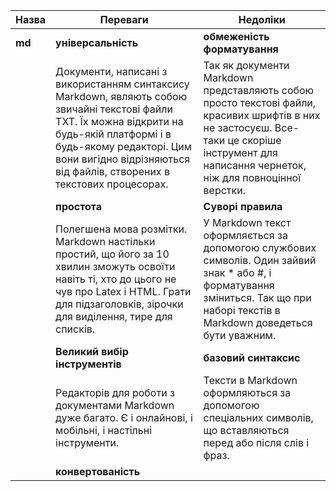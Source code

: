 | **Назва** | **Переваги**                                                                                                                                                                                                                                         | **Недоліки**                                                                                                                                                                                  |
|-----------|------------------------------------------------------------------------------------------------------------------------------------------------------------------------------------------------------------------------------------------------------|-----------------------------------------------------------------------------------------------------------------------------------------------------------------------------------------------|
| **md**    | **універсальність**                                                                                                                                                                                                                                  | **обмеженість форматування**                                                                                                                                                                  |
|           | Документи, написані з використанням синтаксису Markdown, являють собою звичайні текстові файли TXT. Їх можна відкрити на будь-якій платформі і в будь-якому редакторі. Цим вони вигідно відрізняються від файлів, створених в текстових процесорах.  | Так як документи Markdown представляють собою просто текстові файли, красивих шрифтів в них не застосуєш. Все-таки це скоріше інструмент для написання чернеток, ніж для повноцінної верстки. |
|           | **простота**                                                                                                                                                                                                                                         | **Суворі правила**                                                                                                                                                                            |
|           | Полегшена мова розмітки. Markdown настільки простий, що його за 10 хвилин зможуть освоїти навіть ті, хто до цього не чув про Latex і HTML. Грати для підзаголовків, зірочки для виділення, тире для списків.                                         | У Markdown текст оформляється за допомогою службових символів. Один зайвий знак \* або \#, і форматування зміниться. Так що при наборі текстів в Markdown доведеться бути уважним.            |
|           | **Великий вибір інструментів**                                                                                                                                                                                                                       | **базовий синтаксис**                                                                                                                                                                         |
|           | Редакторів для роботи з документами Markdown дуже багато. Є і онлайнові, і мобільні, і настільні інструменти.                                                                                                                                        | Тексти в Markdown оформляються за допомогою спеціальних символів, що вставляються перед або після слів і фраз.                                                                                |
|           | **конвертованість**                                                                                                                                                                                                                                  |                                                                                                                                                                                               |
